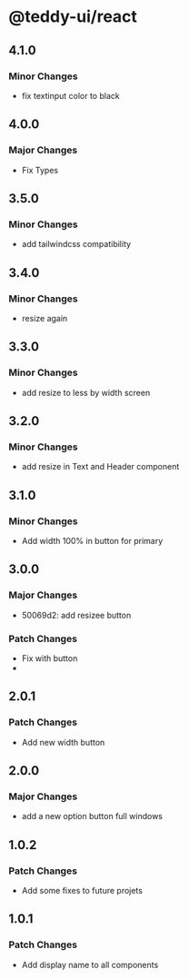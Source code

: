 # @teddy-ui/react

## 4.1.0

### Minor Changes

- fix textinput color to black

## 4.0.0

### Major Changes

- Fix Types

## 3.5.0

### Minor Changes

- add tailwindcss compatibility

## 3.4.0

### Minor Changes

- resize again

## 3.3.0

### Minor Changes

- add resize to less by width screen

## 3.2.0

### Minor Changes

- add resize in Text and Header component

## 3.1.0

### Minor Changes

- Add width 100% in button for primary

## 3.0.0

### Major Changes

- 50069d2: add resizee button

### Patch Changes

- Fix with button
-

## 2.0.1

### Patch Changes

- Add new width button

## 2.0.0

### Major Changes

- add a new option button full windows

## 1.0.2

### Patch Changes

- Add some fixes to future projets

## 1.0.1

### Patch Changes

- Add display name to all components
